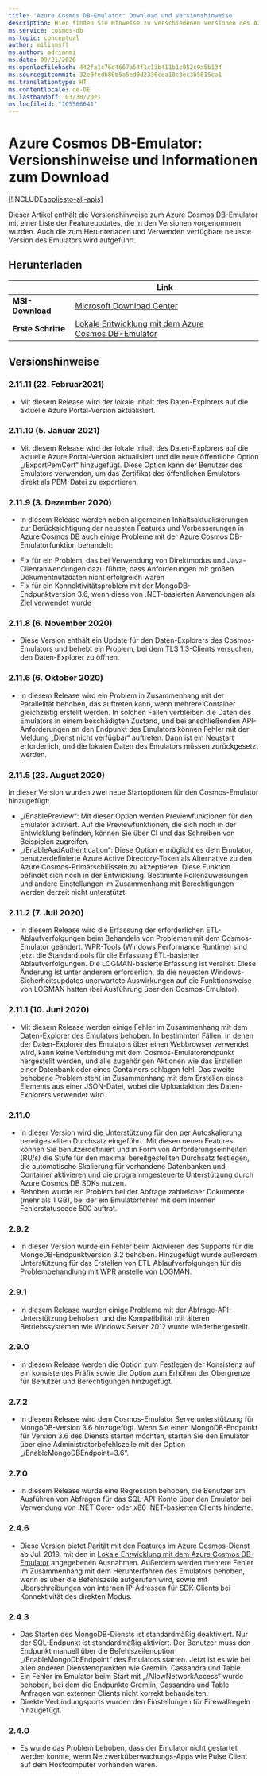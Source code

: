 ```yaml
---
title: 'Azure Cosmos DB-Emulator: Download und Versionshinweise'
description: Hier finden Sie Hinweise zu verschiedenen Versionen des Azure Cosmos DB-Emulators sowie Downloadinformationen.
ms.service: cosmos-db
ms.topic: conceptual
author: milismsft
ms.author: adrianmi
ms.date: 09/21/2020
ms.openlocfilehash: 442fa1c76d4667a54f1c13b411b1c052c9a5b134
ms.sourcegitcommit: 32e0fedb80b5a5ed0d2336cea18c3ec3b5015ca1
ms.translationtype: HT
ms.contentlocale: de-DE
ms.lasthandoff: 03/30/2021
ms.locfileid: "105566641"
---
```

# <a name="azure-cosmos-db-emulator---release-notes-and-download-information"></a>Azure Cosmos DB-Emulator: Versionshinweise und Informationen zum Download
[!INCLUDE[appliesto-all-apis](includes/appliesto-all-apis.md)]

Dieser Artikel enthält die Versionshinweise zum Azure Cosmos DB-Emulator mit einer Liste der Featureupdates, die in den Versionen vorgenommen wurden. Auch die zum Herunterladen und Verwenden verfügbare neueste Version des Emulators wird aufgeführt.

## <a name="download"></a>Herunterladen

| | Link |
|---------|---------|
|**MSI-Download**|[Microsoft Download Center](https://aka.ms/cosmosdb-emulator)|
|**Erste Schritte**|[Lokale Entwicklung mit dem Azure Cosmos DB-Emulator](local-emulator.md)|

## <a name="release-notes"></a>Versionshinweise

### <a name="21111-22-february-2021"></a>2.11.11 (22. Februar2021)

 - Mit diesem Release wird der lokale Inhalt des Daten-Explorers auf die aktuelle Azure Portal-Version aktualisiert.


### <a name="21110-5-january-2021"></a>2.11.10 (5. Januar 2021)

 - Mit diesem Release wird der lokale Inhalt des Daten-Explorers auf die aktuelle Azure Portal-Version aktualisiert und die neue öffentliche Option „/ExportPemCert“ hinzugefügt. Diese Option kann der Benutzer des Emulators verwenden, um das Zertifikat des öffentlichen Emulators direkt als PEM-Datei zu exportieren.

### <a name="2119-3-december-2020"></a>2.11.9 (3. Dezember 2020)

 - In diesem Release werden neben allgemeinen Inhaltsaktualisierungen zur Berücksichtigung der neuesten Features und Verbesserungen in Azure Cosmos DB auch einige Probleme mit der Azure Cosmos DB-Emulatorfunktion behandelt:
 * Fix für ein Problem, das bei Verwendung von Direktmodus und Java-Clientanwendungen dazu führte, dass Anforderungen mit großen Dokumentnutzdaten nicht erfolgreich waren
 * Fix für ein Konnektivitätsproblem mit der MongoDB-Endpunktversion 3.6, wenn diese von .NET-basierten Anwendungen als Ziel verwendet wurde

### <a name="2118-6-november-2020"></a>2.11.8 (6. November 2020)

 - Diese Version enthält ein Update für den Daten-Explorers des Cosmos-Emulators und behebt ein Problem, bei dem TLS 1.3-Clients versuchen, den Daten-Explorer zu öffnen.

### <a name="2116-6-october-2020"></a>2.11.6 (6. Oktober 2020)

 - In diesem Release wird ein Problem in Zusammenhang mit der Parallelität behoben, das auftreten kann, wenn mehrere Container gleichzeitig erstellt werden. In solchen Fällen verbleiben die Daten des Emulators in einem beschädigten Zustand, und bei anschließenden API-Anforderungen an den Endpunkt des Emulators können Fehler mit der Meldung „Dienst nicht verfügbar“ auftreten. Dann ist ein Neustart erforderlich, und die lokalen Daten des Emulators müssen zurückgesetzt werden.

### <a name="2115-23-august-2020"></a>2.11.5 (23. August 2020)

In dieser Version wurden zwei neue Startoptionen für den Cosmos-Emulator hinzugefügt: 

* „/EnablePreview“: Mit dieser Option werden Previewfunktionen für den Emulator aktiviert. Auf die Previewfunktionen, die sich noch in der Entwicklung befinden, können Sie über CI und das Schreiben von Beispielen zugreifen.
* „/EnableAadAuthentication“: Diese Option ermöglicht es dem Emulator, benutzerdefinierte Azure Active Directory-Token als Alternative zu den Azure Cosmos-Primärschlüsseln zu akzeptieren. Diese Funktion befindet sich noch in der Entwicklung. Bestimmte Rollenzuweisungen und andere Einstellungen im Zusammenhang mit Berechtigungen werden derzeit nicht unterstützt.

### <a name="2112-07-july-2020"></a>2.11.2 (7. Juli 2020)

- In diesem Release wird die Erfassung der erforderlichen ETL-Ablaufverfolgungen beim Behandeln von Problemen mit dem Cosmos-Emulator geändert. WPR-Tools (Windows Performance Runtime) sind jetzt die Standardtools für die Erfassung ETL-basierter Ablaufverfolgungen. Die LOGMAN-basierte Erfassung ist veraltet. Diese Änderung ist unter anderem erforderlich, da die neuesten Windows-Sicherheitsupdates unerwartete Auswirkungen auf die Funktionsweise von LOGMAN hatten (bei Ausführung über den Cosmos-Emulator).

### <a name="2111-10-june-2020"></a>2.11.1 (10. Juni 2020)

- Mit diesem Release werden einige Fehler im Zusammenhang mit dem Daten-Explorer des Emulators behoben. In bestimmten Fällen, in denen der Daten-Explorer des Emulators über einen Webbrowser verwendet wird, kann keine Verbindung mit dem Cosmos-Emulatorendpunkt hergestellt werden, und alle zugehörigen Aktionen wie das Erstellen einer Datenbank oder eines Containers schlagen fehl. Das zweite behobene Problem steht im Zusammenhang mit dem Erstellen eines Elements aus einer JSON-Datei, wobei die Uploadaktion des Daten-Explorers verwendet wird.

### <a name="2110"></a>2.11.0

- In dieser Version wird die Unterstützung für den per Autoskalierung bereitgestellten Durchsatz eingeführt. Mit diesen neuen Features können Sie benutzerdefiniert und in Form von Anforderungseinheiten (RU/s) die Stufe für den maximal bereitgestellten Durchsatz festlegen, die automatische Skalierung für vorhandene Datenbanken und Container aktivieren und die programmgesteuerte Unterstützung durch Azure Cosmos DB SDKs nutzen.
- Behoben wurde ein Problem bei der Abfrage zahlreicher Dokumente (mehr als 1 GB), bei der ein Emulatorfehler mit dem internen Fehlerstatuscode 500 auftrat.

### <a name="292"></a>2.9.2

- In dieser Version wurde ein Fehler beim Aktivieren des Supports für die MongoDB-Endpunktversion 3.2 behoben. Hinzugefügt wurde außerdem Unterstützung für das Erstellen von ETL-Ablaufverfolgungen für die Problembehandlung mit WPR anstelle von LOGMAN.

### <a name="291"></a>2.9.1

- In diesem Release wurden einige Probleme mit der Abfrage-API-Unterstützung behoben, und die Kompatibilität mit älteren Betriebssystemen wie Windows Server 2012 wurde wiederhergestellt.

### <a name="290"></a>2.9.0

- In diesem Release werden die Option zum Festlegen der Konsistenz auf ein konsistentes Präfix sowie die Option zum Erhöhen der Obergrenze für Benutzer und Berechtigungen hinzugefügt.

### <a name="272"></a>2.7.2

- In diesem Release wird dem Cosmos-Emulator Serverunterstützung für MongoDB-Version 3.6 hinzugefügt. Wenn Sie einen MongoDB-Endpunkt für Version 3.6 des Diensts starten möchten, starten Sie den Emulator über eine Administratorbefehlszeile mit der Option „/EnableMongoDBEndpoint=3.6“.

### <a name="270"></a>2.7.0

- In diesem Release wurde eine Regression behoben, die Benutzer am Ausführen von Abfragen für das SQL-API-Konto über den Emulator bei Verwendung von .NET Core- oder x86 .NET-basierten Clients hinderte.

### <a name="246"></a>2.4.6

- Diese Version bietet Parität mit den Features im Azure Cosmos-Dienst ab Juli 2019, mit den in [Lokale Entwicklung mit dem Azure Cosmos DB-Emulator](local-emulator.md) angegebenen Ausnahmen. Außerdem werden mehrere Fehler im Zusammenhang mit dem Herunterfahren des Emulators behoben, wenn es über die Befehlszeile aufgerufen wird, sowie mit Überschreibungen von internen IP-Adressen für SDK-Clients bei Konnektivität des direkten Modus.

### <a name="243"></a>2.4.3

- Das Starten des MongoDB-Diensts ist standardmäßig deaktiviert. Nur der SQL-Endpunkt ist standardmäßig aktiviert. Der Benutzer muss den Endpunkt manuell über die Befehlszeilenoption „/EnableMongoDbEndpoint“ des Emulators starten. Jetzt ist es wie bei allen anderen Dienstendpunkten wie Gremlin, Cassandra und Table.
- Ein Fehler im Emulator beim Start mit „/AllowNetworkAccess“ wurde behoben, bei dem die Endpunkte Gremlin, Cassandra und Table Anfragen von externen Clients nicht korrekt behandelten.
- Direkte Verbindungsports wurden den Einstellungen für Firewallregeln hinzugefügt.

### <a name="240"></a>2.4.0

- Es wurde das Problem behoben, dass der Emulator nicht gestartet werden konnte, wenn Netzwerküberwachungs-Apps wie Pulse Client auf dem Hostcomputer vorhanden waren.

